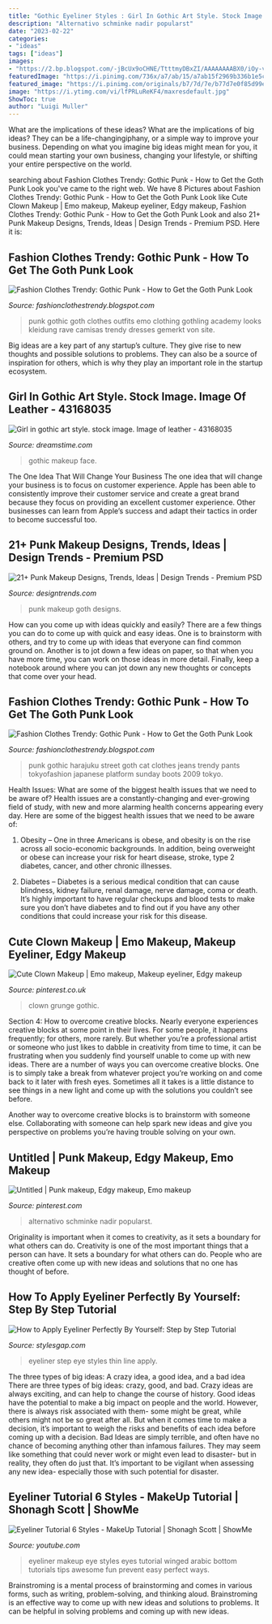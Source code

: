 ```yaml
---
title: "Gothic Eyeliner Styles : Girl In Gothic Art Style. Stock Image. Image Of Leather"
description: "Alternativo schminke nadir popularst"
date: "2023-02-22"
categories:
- "ideas"
tags: ["ideas"]
images:
- "https://2.bp.blogspot.com/-jBcUx9oCHNE/TtttmyDBxZI/AAAAAAAABX0/iOy-vOVudLw/s1600/Harajuku-Style-on-Cat-Street-08-2009-001-b.jpg"
featuredImage: "https://i.pinimg.com/736x/a7/ab/15/a7ab15f2969b336b1e5cc994bc0acd52.jpg"
featured_image: "https://i.pinimg.com/originals/b7/7d/7e/b77d7e0f85d99e7be8ebcc4b9944647c.jpg"
image: "https://i.ytimg.com/vi/lfPRLuReKF4/maxresdefault.jpg"
ShowToc: true
author: "Luigi Muller"
---
```



What are the implications of these ideas?
What are the implications of big ideas? They can be a life-changingiphany, or a simple way to improve your business. Depending on what you imagine big ideas might mean for you, it could mean starting your own business, changing your lifestyle, or shifting your entire perspective on the world.

	

		
searching about Fashion Clothes Trendy: Gothic Punk - How to Get the Goth Punk Look you've came to the right web. We have 8 Pictures about Fashion Clothes Trendy: Gothic Punk - How to Get the Goth Punk Look like Cute Clown Makeup | Emo makeup, Makeup eyeliner, Edgy makeup, Fashion Clothes Trendy: Gothic Punk - How to Get the Goth Punk Look and also 21+ Punk Makeup Designs, Trends, Ideas | Design Trends - Premium PSD. Here it is:
		
    
## Fashion Clothes Trendy: Gothic Punk - How To Get The Goth Punk Look

<img loading=lazy src="http://3.bp.blogspot.com/-lhsS7uEEvWk/Ttttn1uiNzI/AAAAAAAABYM/-uLZ0ybh46s/s1600/PUNK_RAVE_gothic_punk_flare_sleeve_long.jpg" onerror="this.onerror=null;this.src='https://tse4.mm.bing.net/th?id=OIP.LuWJNm9qj5_EFosSG-UMewAAAA&amp;pid=15.1';" alt="Fashion Clothes Trendy: Gothic Punk - How to Get the Goth Punk Look">

_Source: fashionclothestrendy.blogspot.com_

>punk gothic goth clothes outfits emo clothing gothling academy looks kleidung rave camisas trendy dresses gemerkt von site. 

	

Big ideas are a key part of any startup’s culture. They give rise to new thoughts and possible solutions to problems. They can also be a source of inspiration for others, which is why they play an important role in the startup ecosystem.

    
## Girl In Gothic Art Style. Stock Image. Image Of Leather - 43168035

<img loading=lazy src="https://thumbs.dreamstime.com/b/girl-gothic-art-style-creative-makeup-drop-her-face-43168035.jpg" onerror="this.onerror=null;this.src='https://tse4.mm.bing.net/th?id=OIP.Pj67NqhxBCK33ziQuoEAvgHaLH&amp;pid=15.1';" alt="Girl in gothic art style. stock image. Image of leather - 43168035">

_Source: dreamstime.com_

>gothic makeup face. 

	

The One Idea That Will Change Your Business
The one idea that will change your business is to focus on customer experience. Apple has been able to consistently improve their customer service and create a great brand because they focus on providing an excellent customer experience. Other businesses can learn from Apple’s success and adapt their tactics in order to become successful too.

    
## 21+ Punk Makeup Designs, Trends, Ideas | Design Trends - Premium PSD

<img loading=lazy src="https://images.designtrends.com/wp-content/uploads/2016/08/09152234/Goth-Punk-Makeup.jpg" onerror="this.onerror=null;this.src='https://tse4.mm.bing.net/th?id=OIP.4RJC7nbl-TLFhSna79BwcwHaJQ&amp;pid=15.1';" alt="21+ Punk Makeup Designs, Trends, Ideas | Design Trends - Premium PSD">

_Source: designtrends.com_

>punk makeup goth designs. 

	

How can you come up with ideas quickly and easily?
There are a few things you can do to come up with quick and easy ideas. One is to brainstorm with others, and try to come up with ideas that everyone can find common ground on. Another is to jot down a few ideas on paper, so that when you have more time, you can work on those ideas in more detail. Finally, keep a notebook around where you can jot down any new thoughts or concepts that come over your head.

    
## Fashion Clothes Trendy: Gothic Punk - How To Get The Goth Punk Look

<img loading=lazy src="https://2.bp.blogspot.com/-jBcUx9oCHNE/TtttmyDBxZI/AAAAAAAABX0/iOy-vOVudLw/s1600/Harajuku-Style-on-Cat-Street-08-2009-001-b.jpg" onerror="this.onerror=null;this.src='https://tse4.mm.bing.net/th?id=OIP.knWb-Vw9ShBL4as0dl_09AHaK8&amp;pid=15.1';" alt="Fashion Clothes Trendy: Gothic Punk - How to Get the Goth Punk Look">

_Source: fashionclothestrendy.blogspot.com_

>punk gothic harajuku street goth cat clothes jeans trendy pants tokyofashion japanese platform sunday boots 2009 tokyo. 

	

Health Issues: What are some of the biggest health issues that we need to be aware of?
Health issues are a constantly-changing and ever-growing field of study, with new and more alarming health concerns appearing every day. Here are some of the biggest health issues that we need to be aware of:
1. Obesity – One in three Americans is obese, and obesity is on the rise across all socio-economic backgrounds. In addition, being overweight or obese can increase your risk for heart disease, stroke, type 2 diabetes, cancer, and other chronic illnesses.

2. Diabetes – Diabetes is a serious medical condition that can cause blindness, kidney failure, renal damage, nerve damage, coma or death. It’s highly important to have regular checkups and blood tests to make sure you don’t have diabetes and to find out if you have any other conditions that could increase your risk for this disease.


    
## Cute Clown Makeup | Emo Makeup, Makeup Eyeliner, Edgy Makeup

<img loading=lazy src="https://i.pinimg.com/736x/a7/ab/15/a7ab15f2969b336b1e5cc994bc0acd52.jpg" onerror="this.onerror=null;this.src='https://tse1.mm.bing.net/th?id=OIP.UjcfzbwcZewT8BKKk-Bx6wHaHa&amp;pid=15.1';" alt="Cute Clown Makeup | Emo makeup, Makeup eyeliner, Edgy makeup">

_Source: pinterest.co.uk_

>clown grunge gothic. 

	

Section 4: How to overcome creative blocks.
Nearly everyone experiences creative blocks at some point in their lives. For some people, it happens frequently; for others, more rarely. But whether you’re a professional artist or someone who just likes to dabble in creativity from time to time, it can be frustrating when you suddenly find yourself unable to come up with new ideas.
There are a number of ways you can overcome creative blocks. One is to simply take a break from whatever project you’re working on and come back to it later with fresh eyes. Sometimes all it takes is a little distance to see things in a new light and come up with the solutions you couldn’t see before.

Another way to overcome creative blocks is to brainstorm with someone else. Collaborating with someone can help spark new ideas and give you perspective on problems you’re having trouble solving on your own.

    
## Untitled | Punk Makeup, Edgy Makeup, Emo Makeup

<img loading=lazy src="https://i.pinimg.com/originals/b7/7d/7e/b77d7e0f85d99e7be8ebcc4b9944647c.jpg" onerror="this.onerror=null;this.src='https://tse2.mm.bing.net/th?id=OIP.Fx2UJnY4pwMOBOfxXCSyagHaJQ&amp;pid=15.1';" alt="Untitled | Punk makeup, Edgy makeup, Emo makeup">

_Source: pinterest.com_

>alternativo schminke nadir popularst. 

	

Originality is important when it comes to creativity, as it sets a boundary for what others can do.
Creativity is one of the most important things that a person can have. It sets a boundary for what others can do. People who are creative often come up with new ideas and solutions that no one has thought of before.

    
## How To Apply Eyeliner Perfectly By Yourself: Step By Step Tutorial

<img loading=lazy src="https://www.stylesgap.com/wp-content/uploads/2015/03/EYELINER-i.jpg" onerror="this.onerror=null;this.src='https://tse4.mm.bing.net/th?id=OIP.tYvWfOcUITa-67WKWWhMGAHaIg&amp;pid=15.1';" alt="How to Apply Eyeliner Perfectly By Yourself: Step by Step Tutorial">

_Source: stylesgap.com_

>eyeliner step eye styles thin line apply. 

	

The three types of big ideas: A crazy idea, a good idea, and a bad idea
There are three types of big ideas: crazy, good, and bad. Crazy ideas are always exciting, and can help to change the course of history. Good ideas have the potential to make a big impact on people and the world. However, there is always risk associated with them- some might be great, while others might not be so great after all. But when it comes time to make a decision, it’s important to weigh the risks and benefits of each idea before coming up with a decision.
Bad Ideas are simply terrible, and often have no chance of becoming anything other than infamous failures. They may seem like something that could never work or might even lead to disaster- but in reality, they often do just that. It’s important to be vigilant when assessing any new idea- especially those with such potential for disaster.

    
## Eyeliner Tutorial 6 Styles - MakeUp Tutorial | Shonagh Scott | ShowMe

<img loading=lazy src="https://i.ytimg.com/vi/lfPRLuReKF4/maxresdefault.jpg" onerror="this.onerror=null;this.src='https://tse2.mm.bing.net/th?id=OIP.sXh7NTXCRVG2wPoy7krFlAHaEK&amp;pid=15.1';" alt="Eyeliner Tutorial 6 Styles - MakeUp Tutorial | Shonagh Scott | ShowMe">

_Source: youtube.com_

>eyeliner makeup eye styles eyes tutorial winged arabic bottom tutorials tips awesome fun prevent easy perfect ways. 

	

Brainstroming is a mental process of brainstorming and comes in various forms, such as writing, problem-solving, and thinking aloud. Brainstroming is an effective way to come up with new ideas and solutions to problems. It can be helpful in solving problems and coming up with new ideas.

